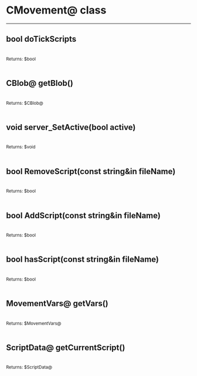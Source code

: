 # CMovement@ class

---

## bool doTickScripts

<br>
<small>Returns: $bool </small>

<br>
<br>

## CBlob@ getBlob()

<br>
<small>Returns: $CBlob@ </small>

<br>
<br>

## void server_SetActive(bool active)

<br>
<small>Returns: $void </small>

<br>
<br>

## bool RemoveScript(const string&in fileName)

<br>
<small>Returns: $bool </small>

<br>
<br>

## bool AddScript(const string&in fileName)

<br>
<small>Returns: $bool </small>

<br>
<br>

## bool hasScript(const string&in fileName)

<br>
<small>Returns: $bool </small>

<br>
<br>

## MovementVars@ getVars()

<br>
<small>Returns: $MovementVars@ </small>

<br>
<br>

## ScriptData@ getCurrentScript()

<br>
<small>Returns: $ScriptData@ </small>

<br>
<br>

